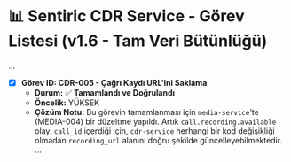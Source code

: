 # 📊 Sentiric CDR Service - Görev Listesi (v1.6 - Tam Veri Bütünlüğü)

...
-   [x] **Görev ID: CDR-005 - Çağrı Kaydı URL'ini Saklama**
    -   **Durum:** ✅ **Tamamlandı ve Doğrulandı**
    -   **Öncelik:** YÜKSEK
    -   **Çözüm Notu:** Bu görevin tamamlanması için `media-service`'te (MEDIA-004) bir düzeltme yapıldı. Artık `call.recording.available` olayı `call_id` içerdiği için, `cdr-service` herhangi bir kod değişikliği olmadan `recording_url` alanını doğru şekilde güncelleyebilmektedir.
...